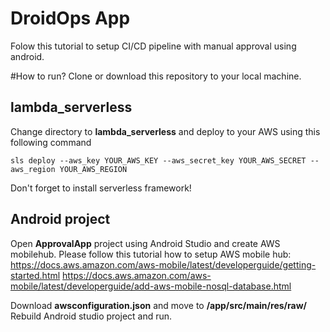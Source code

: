 # DroidOps App
Folow this tutorial to setup CI/CD pipeline with manual approval using android.
 

#How to run?
Clone or download this repository to your local machine.

## lambda_serverless
Change directory to **lambda_serverless** and deploy to your AWS using this following command  

`sls deploy --aws_key YOUR_AWS_KEY --aws_secret_key YOUR_AWS_SECRET --aws_region YOUR_AWS_REGION 
`

Don't forget to install serverless framework!

## Android project
Open **ApprovalApp** project using Android Studio and create AWS mobilehub.
Please follow this tutorial how to setup AWS mobile hub:
https://docs.aws.amazon.com/aws-mobile/latest/developerguide/getting-started.html
https://docs.aws.amazon.com/aws-mobile/latest/developerguide/add-aws-mobile-nosql-database.html

Download **awsconfiguration.json** and move to **/app/src/main/res/raw/** 
Rebuild Android studio project and run.
